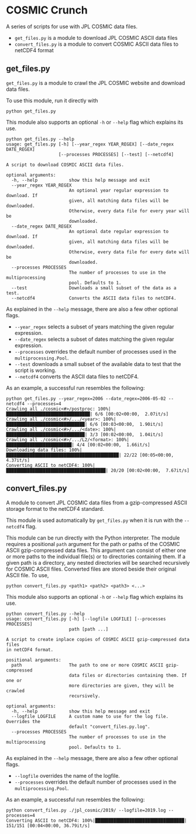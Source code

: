 # COSMIC Crunch

A series of scripts for use with JPL COSMIC data files.

* `get_files.py` is a module to download JPL COSMIC ASCII data files
* `convert_files.py` is a module to convert COSMIC ASCII data files to netCDF4 format


## get_files.py

`get_files.py` is a module to crawl the JPL COSMIC website and download data files.

To use this module, run it directly with

```
python get_files.py
```

This module also supports an optional `-h` or `--help` flag which explains its use.

```
python get_files.py --help
usage: get_files.py [-h] [--year_regex YEAR_REGEX] [--date_regex DATE_REGEX]
                    [--processes PROCESSES] [--test] [--netcdf4]

A script to download COSMIC ASCII data files.

optional arguments:
  -h, --help            show this help message and exit
  --year_regex YEAR_REGEX
                        An optional year regular expression to download. If
                        given, all matching data files will be downloaded.
                        Otherwise, every data file for every year will be
                        downloaded.
  --date_regex DATE_REGEX
                        An optional date regular expression to download. If
                        given, all matching data files will be downloaded.
                        Otherwise, every data file for every date will be
                        downloaded.
  --processes PROCESSES
                        The number of processes to use in the multiprocessing
                        pool. Defaults to 1.
  --test                Downloads a small subset of the data as a test.
  --netcdf4             Converts the ASCII data files to netCDF4.
```

As explained in the `--help` message, there are also a few other optional flags.

* `--year_regex` selects a subset of years matching the given regular expression.
* `--date_regex` selects a subset of dates matching the given regular expression.
* `--processes` overrides the default number of processes used in the `multiprocessing.Pool`.
* `--test` downloads a small subset of the available data to test that the script is working. 
* `--netcdf4` converts the ASCII data files to netCDF4.

As an example, a successful run resembles the following:

```
python get_files.py --year_regex=2006 --date_regex=2006-05-02 --netcdf4 --processes=4
Crawling all ./cosmic<#>/postproc: 100%|████████████████████████████████| 6/6 [00:02<00:00,  2.07it/s]
Crawling all ./cosmic<#>/.../<year>: 100%|██████████████████████████████| 6/6 [00:03<00:00,  1.90it/s]
Crawling all ./cosmic<#>/.../<date>: 100%|██████████████████████████████| 3/3 [00:02<00:00,  1.04it/s]
Crawling all ./cosmic<#>/.../L2/<format>: 100%|█████████████████████████| 4/4 [00:02<00:00,  1.66it/s]
Downloading data files: 100%|███████████████████████████████████████████| 22/22 [00:05<00:00,  4.37it/s]
Converting ASCII to netCDF4: 100%|██████████████████████████████████████| 20/20 [00:02<00:00,  7.67it/s]
```


## convert_files.py

A module to convert JPL COSMIC data files from a gzip-compressed ASCII storage format to the netCDF4 standard.

This module is used automatically by `get_files.py` when it is run with the `--netcdf4` flag.

This module can be run directly with the Python interpreter. The module requires a positional `path` argument for the path or paths of the COSMIC ASCII gzip-compressed data files. This argument can consist of either one or more paths to the individual file(s) or to directories containing them. If a given path is a directory, any nested directories will be searched recursively for COSMIC ASCII files. Converted files are stored beside their original ASCII file. To use,

```
python convert_files.py <path1> <path2> <path3> <...>
```

This module also supports an optional `-h` or `--help` flag which explains its use.

```
python convert_files.py --help
usage: convert_files.py [-h] [--logfile LOGFILE] [--processes PROCESSES]
                        path [path ...]

A script to create inplace copies of COSMIC ASCII gzip-compressed data files
in netCDF4 format.

positional arguments:
  path                  The path to one or more COSMIC ASCII gzip-compressed
                        data files or directories containing them. If one or
                        more directories are given, they will be crawled
                        recursively.

optional arguments:
  -h, --help            show this help message and exit
  --logfile LOGFILE     A custom name to use for the log file. Overrides the
                        default "convert_files.py.log".
  --processes PROCESSES
                        The number of processes to use in the multiprocessing
                        pool. Defaults to 1.
```

As explained in the `--help` message, there are also a few other optional flags.

* `--logfile` overrides the name of the logfile. 
* `--processes` overrides the default number of processes used in the `multiprocessing.Pool`.

As an example, a successful run resembles the following:

```
python convert_files.py ./jpl_cosmic/2019/ --logfile=2019.log --processes=4
Converting ASCII to netCDF4: 100%|██████████████████████████████████| 151/151 [00:04<00:00, 36.79it/s]
```
